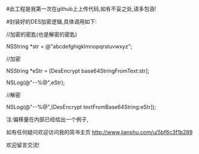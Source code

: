 
#此工程是我第一次在github上上传代码,如有不妥之处,请多包涵!

#封装好的DES加密逻辑,具体调用如下:

//加密的密匙(也是解密的密匙)

NSString *str = @"abcdefghigklmnopqrstuvwxyz";

//加密

NSString *eStr = [DesEncrypt base64StringFromText:str];

NSLog(@"--%@",eStr);

//解密

NSLog(@"--%@",[DesEncrypt textFromBase64String:eStr]);

注:偏移量在内部已经给出一个例子,

如有任何疑问欢迎访问我的简书主页 http://www.jianshu.com/u/5bf6c3f1b289 

欢迎留言交流!


